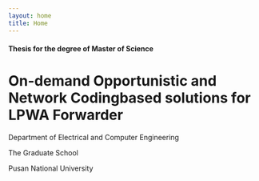 ```yaml
---
layout: home
title: Home
---
```


<h4 >Thesis for the degree of Master of Science</h4>


<h1> On-demand Opportunistic and Network Codingbased solutions for LPWA Forwarder </h1>




Department of Electrical and Computer Engineering

The Graduate School

Pusan National University